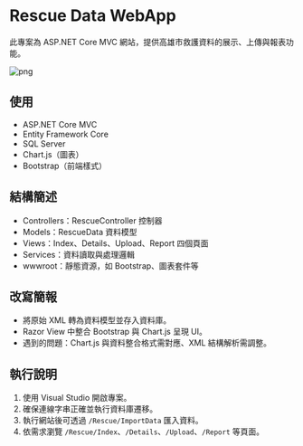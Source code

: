 # Rescue Data WebApp

此專案為 ASP.NET Core MVC 網站，提供高雄市救護資料的展示、上傳與報表功能。

![png](https://github.com/kerong2002/Nkust-113-2/blob/master/HomeWork/AspNetCoreMvc基礎結構認知/C110152338/PNG/2025-04-24)

## 使用

- ASP.NET Core MVC
- Entity Framework Core
- SQL Server
- Chart.js（圖表）
- Bootstrap（前端樣式）

## 結構簡述

- Controllers：RescueController 控制器
- Models：RescueData 資料模型
- Views：Index、Details、Upload、Report 四個頁面
- Services：資料讀取與處理邏輯
- wwwroot：靜態資源，如 Bootstrap、圖表套件等

## 改寫簡報

- 將原始 XML 轉為資料模型並存入資料庫。
- Razor View 中整合 Bootstrap 與 Chart.js 呈現 UI。
- 遇到的問題：Chart.js 與資料整合格式需對應、XML 結構解析需調整。

## 執行說明

1. 使用 Visual Studio 開啟專案。
2. 確保連線字串正確並執行資料庫遷移。
3. 執行網站後可透過 `/Rescue/ImportData` 匯入資料。
4. 依需求瀏覽 `/Rescue/Index`、`/Details`、`/Upload`、`/Report` 等頁面。
